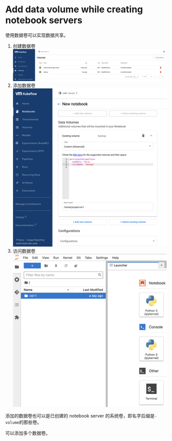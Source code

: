 # Add data volume while creating notebook servers

使用数据卷可以实现数据共享。

1. 创建数据卷
![现有卷](pics/volumes.png)
2. 添加数据卷
![添加数据卷](pics/data-volume.png)
3. 访问数据卷
![访问数据卷](pics/access-data-volume.png)

添加的数据卷也可以是已创建的 notebook server 的系统卷，即名字后缀是`-volume`的那些卷。

可以添加多个数据卷。
